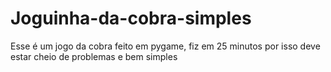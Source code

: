 # Joguinha-da-cobra-simples
Esse é um jogo da cobra feito em pygame, fiz em 25 minutos por isso deve estar cheio de problemas e bem simples
